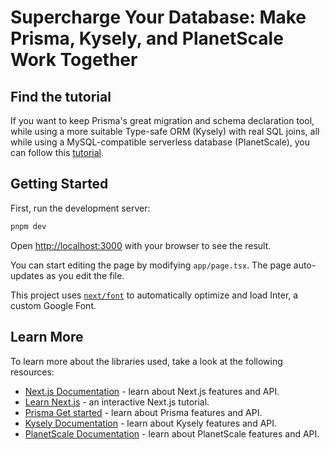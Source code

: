 # Supercharge Your Database: Make Prisma, Kysely, and PlanetScale Work Together

## Find the tutorial
If you want to keep Prisma's great migration and schema declaration tool, while using a more suitable Type-safe ORM (Kysely) with real SQL joins, all while using a MySQL-compatible serverless database (PlanetScale), you can follow this [tutorial](https/medium.com/@benlmsc/).

## Getting Started

First, run the development server:

```bash
pnpm dev
```

Open [http://localhost:3000](http://localhost:3000) with your browser to see the result.

You can start editing the page by modifying `app/page.tsx`. The page auto-updates as you edit the file.

This project uses [`next/font`](https://nextjs.org/docs/basic-features/font-optimization) to automatically optimize and load Inter, a custom Google Font.

## Learn More

To learn more about the libraries used, take a look at the following resources:

- [Next.js Documentation](https://nextjs.org/docs) - learn about Next.js features and API.
- [Learn Next.js](https://nextjs.org/learn) - an interactive Next.js tutorial.
- [Prisma Get started](https://www.prisma.io/docs/getting-started) - learn about Prisma features and API.
- [Kysely Documentation](https://kyselyjs.com/) - learn about Kysely features and API.
- [PlanetScale Documentation](https://docs.planetscale.com/) - learn about PlanetScale features and API.